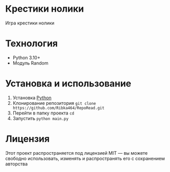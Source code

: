# Крестики нолики
Игра крестики нолики 

# Технология
* Python 3.10+
* Модуль Random

# Установка и использование
1. Установка [Python](https://www.python.org/downloads/)
2. Клонирование репозитория
`git clone https://github.com/Ribka464/RepoRead.git`
3. Перейти в папку проекта
` cd  `
4. Запустить
   ` python main.py `
# Лицензия
Этот проект распространяется под лицензией MIT — вы можете свободно использовать, изменять и распространять его с сохранением авторства
